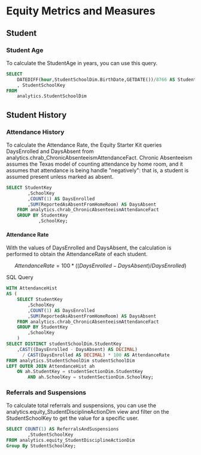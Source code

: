 # Equity Metrics and Measures

## Student

### Student Age

To calculate the StudentAge in years, you can use this query.

```sql
SELECT
    DATEDIFF(hour,StudentSchoolDim.BirthDate,GETDATE())/8766 AS StudentAge
    , StudentSchoolKey
FROM
    analytics.StudentSchoolDim
```

## Student History

### Attendance History

To calculate the Attendance Rate, the Equity Starter Kit queries DaysEnrolled
and DaysAbsent from analytics.chrab_ChronicAbsenteeismAttendanceFact. Chronic
Absenteeism assumes the Texas model of counting attendance by home room, and it
assumes that attendance is being handle "negatively": that is, a student is
assumed present unless marked as absent.

```sql
SELECT StudentKey
        ,SchoolKey
        ,COUNT(1) AS DaysEnrolled
        ,SUM(ReportedAsAbsentFromHomeRoom) AS DaysAbsent
    FROM analytics.chrab_ChronicAbsenteeismAttendanceFact
    GROUP BY StudentKey
            ,SchoolKey;
```

#### Attendance Rate

With the values of DaysEnrolled and DaysAbsent, the calculation is performed to
obtain the AttendanceRate of each student.

```math
AttendanceRate = 100*((DaysEnrolled - DaysAbsent) / DaysEnrolled)
```

SQL Query

```sql
WITH AttendanceHist
AS (
    SELECT StudentKey
        ,SchoolKey
        ,COUNT(1) AS DaysEnrolled
        ,SUM(ReportedAsAbsentFromHomeRoom) AS DaysAbsent
    FROM analytics.chrab_ChronicAbsenteeismAttendanceFact
    GROUP BY StudentKey
        ,SchoolKey
    )
SELECT DISTINCT studentSchoolDim.StudentKey
    ,CAST((DaysEnrolled - DaysAbsent) AS DECIMAL) 
      / CAST(DaysEnrolled AS DECIMAL) * 100 AS AttendanceRate
FROM analytics.StudentSchoolDim studentSchoolDim
LEFT OUTER JOIN AttendanceHist ah 
    ON ah.StudentKey = studentSectionDim.StudentKey 
        AND ah.SchoolKey = studentSectionDim.SchoolKey;
```

### Referrals and Suspensions

To calculate total referrals and suspensions, you can use the
analytics.equity_StudentDisciplineActionDim view and filter on the
StudentSchoolKey to get the value for a specific user. 

```sql
SELECT COUNT(1) AS ReferralsAndSuspensions
        ,StudentSchoolKey
FROM analytics.equity_StudentDisciplineActionDim
Group By StudentSchoolKey;
```

